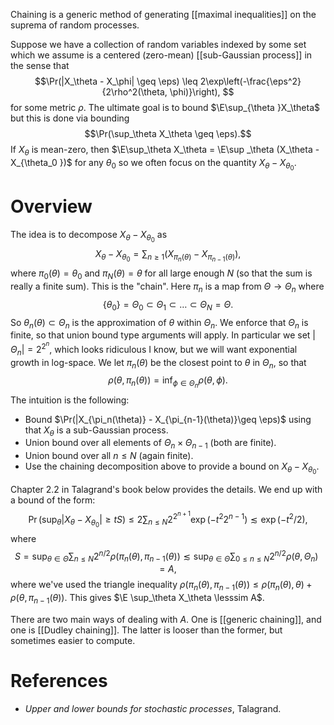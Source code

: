 Chaining is a generic method of generating [[maximal inequalities]] on the suprema of random processes. 

Suppose we have a collection of random variables indexed by some set  which we assume is a centered (zero-mean) [[sub-Gaussian process]] in the sense that 
$$\Pr(|X_\theta - X_\phi| \geq \eps) \leq 2\exp\left(-\frac{\eps^2}{2\rho^2(\theta, \phi)}\right),
$$
for some metric $\rho$. The ultimate goal is to bound $\E\sup_{\theta }X_\theta$ but this is done via bounding $$\Pr(\sup_\theta X_\theta \geq \eps).$$If $X_\theta$ is mean-zero, then $\E\sup_\theta X_\theta = \E\sup _\theta (X_\theta - X_{\theta_0 })$ for any $\theta_0$ so we often focus on the quantity $X_\theta - X_{\theta_0}$. 

# Overview 

The idea is to decompose $X_\theta - X_{\theta_0}$ as 
$$X_\theta - X_{\theta_0} = \sum_{n\geq 1} (X_{\pi_n(\theta)} - X_{\pi_{n-1}(\theta)}),$$ where $\pi_0(\theta) = \theta_0$ and $\pi_N(\theta) = \theta$ for all large enough $N$ (so that the sum is really a finite sum). This is the "chain". Here $\pi_n$ is a map from $\Theta \to \Theta_n$ where $$\{\theta_0\} = \Theta_0 \subset \Theta_1\subset \dots \subset \Theta_N = \Theta.$$So $\theta_n(\theta)\subset \Theta_n$ is the approximation of $\theta$ within $\Theta_n$. We enforce that $\Theta_n$ is finite, so that union bound type arguments will apply. In particular we set $|\Theta_n| = 2^{2^n}$, which looks ridiculous I know, but we will want exponential growth in log-space. We let $\pi_n(\theta)$ be the closest point to $\theta$ in $\Theta_n$, so that 
$$\rho(\theta, \pi_n(\theta)) = \inf_{\phi\in\Theta_n} \rho(\theta, \phi).$$
The intuition is the following: 
- Bound $\Pr(|X_{\pi_n(\theta)} - X_{\pi_{n-1}(\theta)}\geq \eps)$ using that $X_\theta$ is a sub-Gaussian process. 
- Union bound over all elements of $\Theta_n \times \Theta_{n-1}$ (both are finite). 
- Union bound over all $n\leq N$ (again finite). 
- Use the chaining decomposition above to provide a bound on $X_\theta - X_{\theta_0}$. 

Chapter 2.2 in Talagrand's book below provides the details. We end up with a bound of the form: 
$$\Pr(\sup_{\theta}|X_\theta - X_{\theta_0}|\geq t S) \leq 2\sum_{n\leq N} 2^{2^{n+1}} \exp(-t^2 2^{n-1}) \lesssim \exp(-t^2/2),$$
where $$S = \sup_{\theta\in\Theta} \sum_{n\leq N} 2^{n/2} \rho(\pi_n(\theta),\pi_{n-1}(\theta)) \lesssim \sup_{\theta\in\Theta}\sum_{0\leq n\leq N} 2^{n/2} \rho(\theta, \Theta_n) = A,$$where we've used the triangle inequality $\rho(\pi_n(\theta), \pi_{n-1}(\theta)) \leq \rho(\pi_n(\theta), \theta) + \rho(\theta, \pi_{n-1}(\theta))$. 
This gives $\E \sup_\theta X_\theta \lesssim A$. 

There are two main ways of dealing with $A$. One is [[generic chaining]], and one is [[Dudley chaining]]. The latter is looser than the former, but sometimes easier to compute. 

# References 
- _Upper and lower bounds for stochastic processes_, Talagrand. 